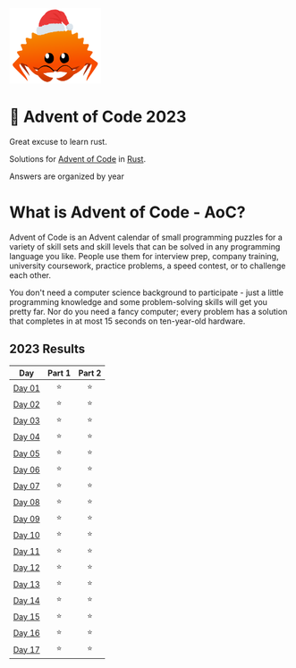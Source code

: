 <img src="./.assets/christmas_ferris.png" width="164">

# 🎄 Advent of Code 2023

Great excuse to learn rust.

Solutions for [Advent of Code](https://adventofcode.com/) in [Rust](https://www.rust-lang.org/).

Answers are organized by year

# What is Advent of Code - AoC?

Advent of Code is an Advent calendar of small programming puzzles for a variety of skill sets and skill levels that can be solved in any programming language you like. People use them for interview prep, company training, university coursework, practice problems, a speed contest, or to challenge each other.

You don't need a computer science background to participate - just a little programming knowledge and some problem-solving skills will get you pretty far. Nor do you need a fancy computer; every problem has a solution that completes in at most 15 seconds on ten-year-old hardware.

<!--- advent_readme_stars table --->
## 2023 Results

| Day | Part 1 | Part 2 |
| :---: | :---: | :---: |
| [Day 01](https://adventofcode.com/2023/day/1) | ⭐ | ⭐ |
| [Day 02](https://adventofcode.com/2023/day/2) | ⭐ | ⭐ |
| [Day 03](https://adventofcode.com/2023/day/3) | ⭐ | ⭐ |
| [Day 04](https://adventofcode.com/2023/day/4) | ⭐ | ⭐ |
| [Day 05](https://adventofcode.com/2023/day/5) | ⭐ | ⭐ |
| [Day 06](https://adventofcode.com/2023/day/6) | ⭐ | ⭐ |
| [Day 07](https://adventofcode.com/2023/day/7) | ⭐ | ⭐ |
| [Day 08](https://adventofcode.com/2023/day/8) | ⭐ | ⭐ |
| [Day 09](https://adventofcode.com/2023/day/9) | ⭐ | ⭐ |
| [Day 10](https://adventofcode.com/2023/day/10) | ⭐ | ⭐ |
| [Day 11](https://adventofcode.com/2023/day/11) | ⭐ | ⭐ |
| [Day 12](https://adventofcode.com/2023/day/12) | ⭐ | ⭐ |
| [Day 13](https://adventofcode.com/2023/day/13) | ⭐ | ⭐ |
| [Day 14](https://adventofcode.com/2023/day/14) | ⭐ | ⭐ |
| [Day 15](https://adventofcode.com/2023/day/15) | ⭐ | ⭐ |
| [Day 16](https://adventofcode.com/2023/day/16) | ⭐ | ⭐ |
| [Day 17](https://adventofcode.com/2023/day/17) | ⭐ | ⭐ |
<!--- advent_readme_stars table --->
